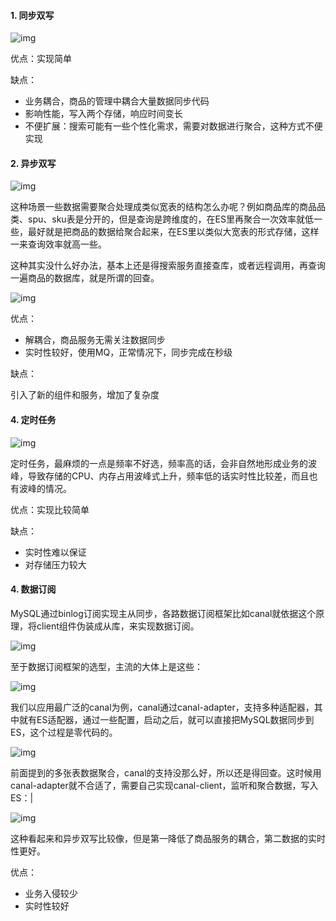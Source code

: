 #### 1. 同步双写

![img](http://pcc.huitogo.club/57b19309f29c89904c5da8509b0a24a9)



优点：实现简单



缺点：

- 业务耦合，商品的管理中耦合大量数据同步代码
- 影响性能，写入两个存储，响应时间变长
- 不便扩展：搜索可能有一些个性化需求，需要对数据进行聚合，这种方式不便实现



#### 2. 异步双写

![img](http://pcc.huitogo.club/e768264814fc20a0d6f866e7fd1d1701)



这种场景一些数据需要聚合处理成类似宽表的结构怎么办呢？例如商品库的商品品类、spu、sku表是分开的，但是查询是跨维度的，在ES里再聚合一次效率就低一些，最好就是把商品的数据给聚合起来，在ES里以类似大宽表的形式存储，这样一来查询效率就高一些。

这种其实没什么好办法，基本上还是得搜索服务直接查库，或者远程调用，再查询一遍商品的数据库，就是所谓的回查。

![img](http://pcc.huitogo.club/b918a4a1291dea6df20e37e5f7c45c40)



优点：

- 解耦合，商品服务无需关注数据同步
- 实时性较好，使用MQ，正常情况下，同步完成在秒级



缺点：

引入了新的组件和服务，增加了复杂度



#### 4. 定时任务

![img](http://pcc.huitogo.club/aa24c91e6345eb5994133174a09cf4d0)



定时任务，最麻烦的一点是频率不好选，频率高的话，会非自然地形成业务的波峰，导致存储的CPU、内存占用波峰式上升，频率低的话实时性比较差，而且也有波峰的情况。



优点：实现比较简单



缺点：

- 实时性难以保证
- 对存储压力较大



#### 4. 数据订阅

MySQL通过binlog订阅实现主从同步，各路数据订阅框架比如canal就依据这个原理，将client组件伪装成从库，来实现数据订阅。

![img](http://pcc.huitogo.club/168e3d7c8411ef8d9e4ab67600fc10d9)



至于数据订阅框架的选型，主流的大体上是这些：

![img](http://pcc.huitogo.club/da2ed642f4f16de4da73dfba6d9560c3)



我们以应用最广泛的canal为例，canal通过canal-adapter，支持多种适配器，其中就有ES适配器，通过一些配置，启动之后，就可以直接把MySQL数据同步到ES，这个过程是零代码的。

![img](http://pcc.huitogo.club/9c14cd7de8e0583c80487db8d76c44e5)



前面提到的多张表数据聚合，canal的支持没那么好，所以还是得回查。这时候用canal-adapter就不合适了，需要自己实现canal-client，监听和聚合数据，写入ES：|

![img](http://pcc.huitogo.club/c73bd267f0a548baceedcbc741b3b9ae)



这种看起来和异步双写比较像，但是第一降低了商品服务的耦合，第二数据的实时性更好。



优点：

- 业务入侵较少
- 实时性较好